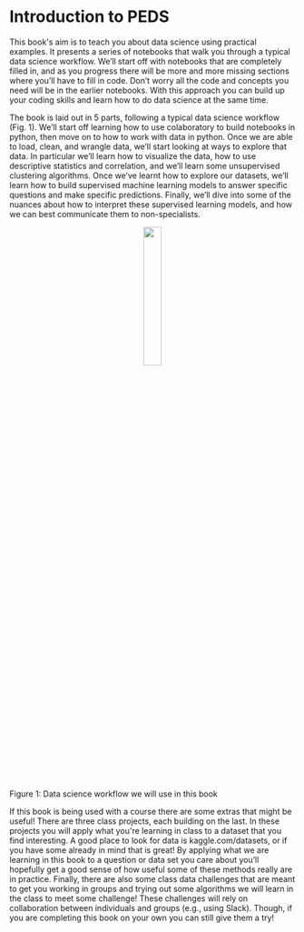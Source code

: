 # Introduction to PEDS

This book's aim is to teach you about data science using practical examples. It presents a series of notebooks that walk you through a typical data science workflow. We’ll start off with notebooks that are completely filled in, and as you progress there will be more and more missing sections where you’ll have to fill in code. Don’t worry all the code and concepts you need will be in the earlier notebooks. With this approach you can build up your coding skills and learn how to do data science at the same time.
  
The book is laid out in 5 parts, following a typical data science workflow (Fig. 1). We’ll start off learning how to use colaboratory to build notebooks in python, then move on to how to work with data in python. Once we are able to load, clean, and wrangle data, we’ll start looking at ways to explore that data. In particular we’ll learn how to visualize the data, how to use descriptive statistics and correlation, and we’ll learn some unsupervised clustering algorithms. Once we’ve learnt how to explore our datasets, we’ll learn how to build supervised machine learning models to answer specific questions and make specific predictions. Finally, we’ll dive into some of the nuances about how to interpret these supervised learning models, and how we can best communicate them to non-specialists.
  

<p align="center">
<img src='http://drive.google.com/uc?export=view&id=1k2Snr4EbAEA6gKDvS_aRKTwWWJhQ3X0h' width="25%" class = 'center'>

</p align="center">
Figure 1: Data science workflow we will use in this book
 <p>

</p> 
  

If this book is being used with a course there are some extras that might be useful! There are three class projects, each building on the last. In these projects you will apply what you're learning in class to a dataset that you find interesting. A good place to look for data is kaggle.com/datasets, or if you have some already in mind that is great! By applying what we are learning in this book to a question or data set you care about you’ll hopefully get a good sense of how useful some of these methods really are in practice. Finally, there are also some class data challenges that are meant to get you working in groups and trying out some algorithms we will learn in the class to meet some challenge! These challenges will rely on collaboration between individuals and groups (e.g., using Slack). Though, if you are completing this book on your own you can still give them a try!
